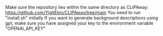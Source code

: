 Make sure the repository lies within the same directory as CLIPAway: https://github.com/YigitEkin/CLIPAway/tree/main
You need to run "install.sh" initially
If you want to generate background descriptions using gpt, make sure you have assigned your key to the environment variable "OPENAI_API_KEY"
